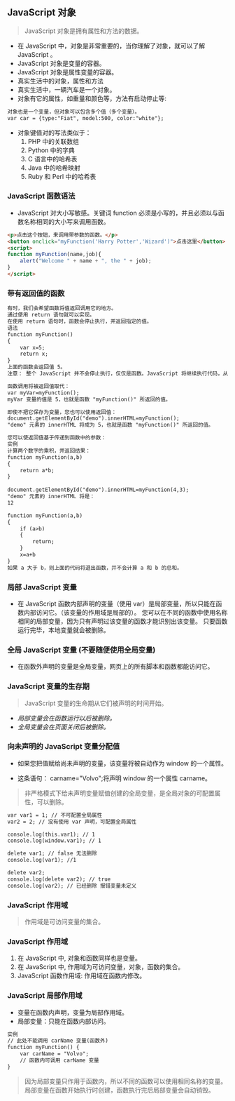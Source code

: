 ## JavaScript 对象
> JavaScript 对象是拥有属性和方法的数据。
- 在 JavaScript 中，对象是非常重要的，当你理解了对象，就可以了解 JavaScript 。
- 	JavaScript 对象是变量的容器。
- 	JavaScript 对象是属性变量的容器。
- 真实生活中的对象，属性和方法
- 真实生活中，一辆汽车是一个对象。
- 对象有它的属性，如重量和颜色等，方法有启动停止等:

```html
对象也是一个变量，但对象可以包含多个值（多个变量）。
var car = {type:"Fiat", model:500, color:"white"};
```
- 对象键值对的写法类似于：
    1. PHP 中的关联数组
    2. Python 中的字典
    3. C 语言中的哈希表
    4. Java 中的哈希映射
    5. Ruby 和 Perl 中的哈希表
### JavaScript 函数语法
- 	JavaScript 对大小写敏感。关键词 function 必须是小写的，并且必须以与函数名称相同的大小写来调用函数。
```html
<p>点击这个按钮，来调用带参数的函数。</p>
<button onclick="myFunction('Harry Potter','Wizard')">点击这里</button>
<script>
function myFunction(name,job){
    alert("Welcome " + name + ", the " + job);
}
</script>
```
### 带有返回值的函数
```html
有时，我们会希望函数将值返回调用它的地方。
通过使用 return 语句就可以实现。
在使用 return 语句时，函数会停止执行，并返回指定的值。
语法
function myFunction()
{
    var x=5;
    return x;
}
上面的函数会返回值 5。
注意： 整个 JavaScript 并不会停止执行，仅仅是函数。JavaScript 将继续执行代码，从调用函数的地方。

函数调用将被返回值取代：
var myVar=myFunction();
myVar 变量的值是 5，也就是函数 "myFunction()" 所返回的值。

即使不把它保存为变量，您也可以使用返回值：
document.getElementById("demo").innerHTML=myFunction();
"demo" 元素的 innerHTML 将成为 5，也就是函数 "myFunction()" 所返回的值。

您可以使返回值基于传递到函数中的参数：
实例
计算两个数字的乘积，并返回结果：
function myFunction(a,b)
{
    return a*b;
}
 
document.getElementById("demo").innerHTML=myFunction(4,3);
"demo" 元素的 innerHTML 将是：
12
```
```html
function myFunction(a,b)
{
    if (a>b)
    {
        return;
    }
    x=a+b
}
如果 a 大于 b，则上面的代码将退出函数，并不会计算 a 和 b 的总和。
```

### 局部 JavaScript 变量
- 在 JavaScript 函数内部声明的变量（使用 var）是局部变量，所以只能在函数内部访问它。（该变量的作用域是局部的）。
您可以在不同的函数中使用名称相同的局部变量，因为只有声明过该变量的函数才能识别出该变量。
只要函数运行完毕，本地变量就会被删除。

### 全局 JavaScript 变量    (不要随便使用全局变量)
- 在函数外声明的变量是全局变量，网页上的所有脚本和函数都能访问它。
### JavaScript 变量的生存期
> JavaScript 变量的生命期从它们被声明的时间开始。
- *局部变量会在函数运行以后被删除。*
- *全局变量会在页面关闭后被删除。*

### 向未声明的 JavaScript 变量分配值
- 如果您把值赋给尚未声明的变量，该变量将被自动作为 window 的一个属性。

- 这条语句：
carname="Volvo";将声明 window 的一个属性 carname。

> 非严格模式下给未声明变量赋值创建的全局变量，是全局对象的可配置属性，可以删除。
```html
var var1 = 1; // 不可配置全局属性
var2 = 2; // 没有使用 var 声明，可配置全局属性

console.log(this.var1); // 1
console.log(window.var1); // 1

delete var1; // false 无法删除
console.log(var1); //1

delete var2; 
console.log(delete var2); // true
console.log(var2); // 已经删除 报错变量未定义
```

### JavaScript 作用域
> 作用域是可访问变量的集合。
### JavaScript 作用域
1. 在 JavaScript 中, 对象和函数同样也是变量。
2. 在 JavaScript 中, 作用域为可访问变量，对象，函数的集合。
3. JavaScript 函数作用域: 作用域在函数内修改。
### JavaScript 局部作用域
- 变量在函数内声明，变量为局部作用域。
- 局部变量：只能在函数内部访问。
```html
实例
// 此处不能调用 carName 变量(函数外)
function myFunction() {
    var carName = "Volvo";
    // 函数内可调用 carName 变量
}
```
> 因为局部变量只作用于函数内，所以不同的函数可以使用相同名称的变量。
局部变量在函数开始执行时创建，函数执行完后局部变量会自动销毁。
